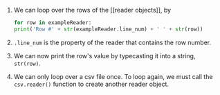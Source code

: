 1. We can loop over the rows of the [[reader objects]], by

	```py
	for row in exampleReader:
	print('Row #' + str(exampleReader.line_num) + ' ' + str(row))
	```
	
2. `.line_num` is the property of the reader that contains the row number.


3. We can now print the row's value by typecasting it into a string, `str(row)`.

4. We can only loop over a csv file once. To loop again, we must call the `csv.reader()` function to create another reader object.